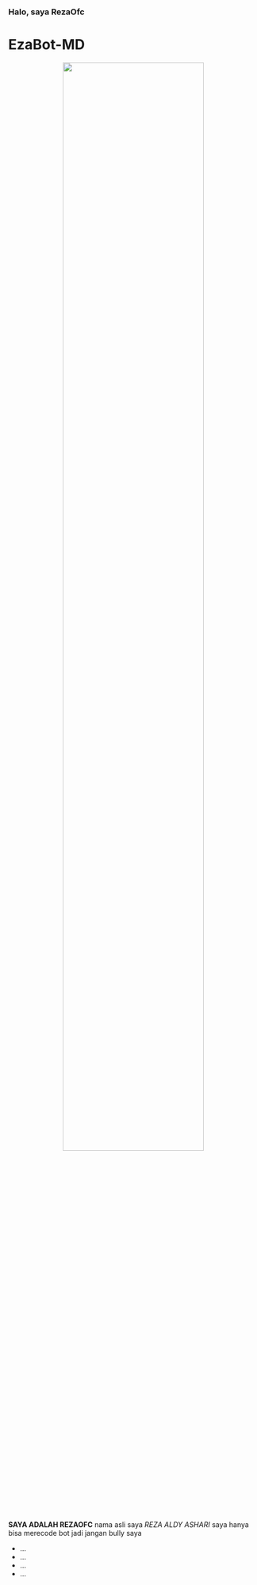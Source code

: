 ### Halo, saya RezaOfc
# EzaBot-MD

<p align="center">
	<img src="https://telegra.ph/file/0e39bf30a5f2d12e14c51.jpg" width="75%" style="margin-left: auto;margin-right: auto;display: block;">


**SAYA ADALAH REZAOFC** nama asli saya _REZA ALDY ASHARI_ saya hanya bisa merecode bot jadi jangan bully saya
- ...
- ...
- ...
- ...
